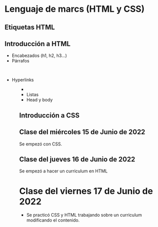 # Lenguaje de marcs (HTML y CSS)

## Etiquetas HTML

## Introducción a HTML
- Encabezados  (h1, h2, h3...)
- Párrafos  <p> <br>
- Hyperlinks <ol> <ul> <li>
- Listas <little>
- Head y body <head> <body>

## Introducción a CSS


## Clase del miércoles 15 de Junio de 2022
Se empezó con CSS.

## Clase del jueves 16 de Junio de 2022

Se empezó a hacer un curriculum en HTML

# Clase del viernes 17 de Junio de 2022

- Se practicó CSS y HTML trabajando sobre un curriculum modificando el contenido.
